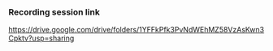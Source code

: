 ### Recording session link  
https://drive.google.com/drive/folders/1YFFkPfk3PvNdWEhMZ58VzAsKwn3Cpktv?usp=sharing
